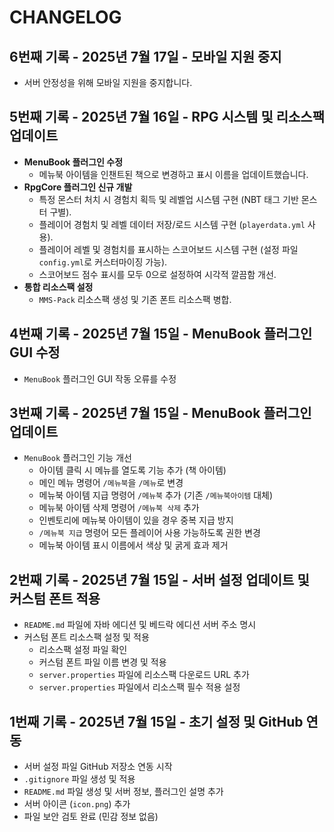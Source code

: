 # CHANGELOG

## 6번째 기록 - 2025년 7월 17일 - 모바일 지원 중지

*   서버 안정성을 위해 모바일 지원을 중지합니다.


## 5번째 기록 - 2025년 7월 16일 - RPG 시스템 및 리소스팩 업데이트

*   **MenuBook 플러그인 수정**
    *   메뉴북 아이템을 인챈트된 책으로 변경하고 표시 이름을 업데이트했습니다.
*   **RpgCore 플러그인 신규 개발**
    *   특정 몬스터 처치 시 경험치 획득 및 레벨업 시스템 구현 (NBT 태그 기반 몬스터 구별).
    *   플레이어 경험치 및 레벨 데이터 저장/로드 시스템 구현 (`playerdata.yml` 사용).
    *   플레이어 레벨 및 경험치를 표시하는 스코어보드 시스템 구현 (설정 파일 `config.yml`로 커스터마이징 가능).
    *   스코어보드 점수 표시를 모두 0으로 설정하여 시각적 깔끔함 개선.
*   **통합 리소스팩 설정**
    *   `MMS-Pack` 리소스팩 생성 및 기존 폰트 리소스팩 병합.

## 4번째 기록 - 2025년 7월 15일 - MenuBook 플러그인 GUI 수정

*   `MenuBook` 플러그인 GUI 작동 오류를 수정

## 3번째 기록 - 2025년 7월 15일 - MenuBook 플러그인 업데이트

*   `MenuBook` 플러그인 기능 개선
    *   아이템 클릭 시 메뉴를 열도록 기능 추가 (책 아이템)
    *   메인 메뉴 명령어 `/메뉴북`을 `/메뉴`로 변경
    *   메뉴북 아이템 지급 명령어 `/메뉴북` 추가 (기존 `/메뉴북아이템` 대체)
    *   메뉴북 아이템 삭제 명령어 `/메뉴북 삭제` 추가
    *   인벤토리에 메뉴북 아이템이 있을 경우 중복 지급 방지
    *   `/메뉴북 지급` 명령어 모든 플레이어 사용 가능하도록 권한 변경
    *   메뉴북 아이템 표시 이름에서 색상 및 굵게 효과 제거

## 2번째 기록 - 2025년 7월 15일 - 서버 설정 업데이트 및 커스텀 폰트 적용

*   `README.md` 파일에 자바 에디션 및 베드락 에디션 서버 주소 명시
*   커스텀 폰트 리소스팩 설정 및 적용
    *   리소스팩 설정 파일 확인
    *   커스텀 폰트 파일 이름 변경 및 적용
    *   `server.properties` 파일에 리소스팩 다운로드 URL 추가
    *   `server.properties` 파일에서 리소스팩 필수 적용 설정

## 1번째 기록 - 2025년 7월 15일 - 초기 설정 및 GitHub 연동

*   서버 설정 파일 GitHub 저장소 연동 시작
*   `.gitignore` 파일 생성 및 적용
*   `README.md` 파일 생성 및 서버 정보, 플러그인 설명 추가
*   서버 아이콘 (`icon.png`) 추가
*   파일 보안 검토 완료 (민감 정보 없음)

